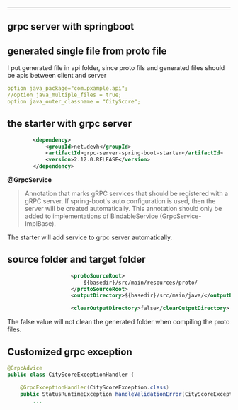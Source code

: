 ----
grpc server with springboot
----

## generated single file from proto file

I put generated file in api folder, 
since proto fils and generated files should be apis between client
and server

```yaml
option java_package="com.pxample.api";
//option java_multiple_files = true;
option java_outer_classname = "CityScore";
```
## the starter with grpc server

```xml
		<dependency>
			<groupId>net.devh</groupId>
			<artifactId>grpc-server-spring-boot-starter</artifactId>
			<version>2.12.0.RELEASE</version>
		</dependency>
```

**@GrpcService**

>Annotation that marks gRPC services that should be registered with a gRPC server. 
> If spring-boot's auto configuration is used, then the server will be created 
> automatically. This annotation should only be added to implementations of 
> BindableService (GrpcService-ImplBase).

The starter will add service to grpc server automatically.

## source folder and target folder

```xml
					<protoSourceRoot>
						${basedir}/src/main/resources/proto/
					</protoSourceRoot>
					<outputDirectory>${basedir}/src/main/java/</outputDirectory>
```
```xml
					<clearOutputDirectory>false</clearOutputDirectory>
```
The false value will not clean the generated folder when compiling the proto files.

## Customized grpc exception

```java
@GrpcAdvice
public class CityScoreExceptionHandler {

    @GrpcExceptionHandler(CityScoreException.class)
    public StatusRuntimeException handleValidationError(CityScoreException cause) {
        ...

```